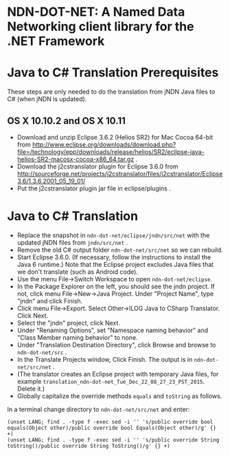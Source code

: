 NDN-DOT-NET:  A Named Data Networking client library for the .NET Framework
===========================================================================

Java to C# Translation Prerequisites
====================================
These steps are only needed to do the translation from jNDN Java files to C#
(when jNDN is updated).

## OS X 10.10.2 and OS X 10.11

* Download and unzip Eclipse 3.6.2 (Helios SR2) for Mac Cocoa 64-bit from
  http://www.eclipse.org/downloads/download.php?file=/technology/epp/downloads/release/helios/SR2/eclipse-java-helios-SR2-macosx-cocoa-x86_64.tar.gz .
* Download the j2cstranslator plugin for Eclipse 3.6.0 from
  http://sourceforge.net/projects/j2cstranslator/files/j2cstranslator/Eclipse3.6/1.3.6.2001_05_19_01/
* Put the j2cstranslator plugin jar file in eclipse/plugins .

Java to C# Translation
======================
* Replace the snapshot in `ndn-dot-net/eclipse/jndn/src/net` with the updated jNDN
  files from `jndn/src/net` .
* Remove the old C# output folder `ndn-dot-net/src/net` so we can rebuild.
* Start Eclipse 3.6.0. (If necessary, follow the instructions to install the Java 6 runtime.)
  Note that the Eclipse project excludes Java files that we don't translate (such as Android code).
* Use the menu File->Switch Workspace to open `ndn-dot-net/eclipse`.
* In the Package Explorer on the left, you should see the jndn project. If not, click menu
  File->New->Java Project. Under "Project Name", type "jndn" and click Finish.
* Click menu File->Export. Select Other->ILOG Java to CSharp Translator. Click Next.
* Select the "jndn" project, click Next.
* Under "Renaming Options", set "Namespace naming behavior" and "Class Member naming behavior" to none.
* Under "Translation Destination Directory", click Browse and browse to `ndn-dot-net/src` .
* In the Translate Projects window, Click Finish. The output is in `ndn-dot-net/src/net` .
* (The translator creates an Eclipse project with temporary Java files, for example `translation_ndn-dot-net_Tue_Dec_22_08_27_23_PST_2015`. Delete it.)
* Globally capitalize the override methods `equals` and `toString` as follows.

In a terminal change directory to `ndn-dot-net/src/net` and enter:

    (unset LANG; find . -type f -exec sed -i '' 's/public override bool equals(Object other)/public override bool Equals(Object other)/g' {} +)
    (unset LANG; find . -type f -exec sed -i '' 's/public override String toString()/public override String ToString()/g' {} +)

